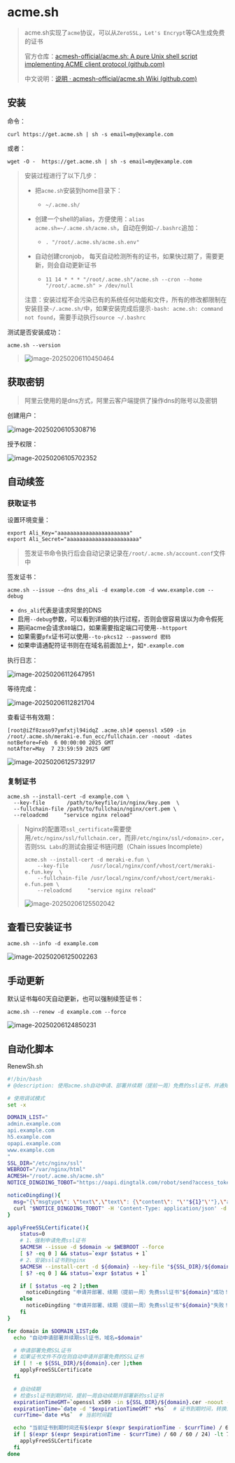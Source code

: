 # acme.sh

> acme.sh实现了`acme`协议，可以从`ZeroSSL`，`Let's Encrypt`等CA生成免费的证书
>
> 官方仓库：[acmesh-official/acme.sh: A pure Unix shell script implementing ACME client protocol (github.com)](https://github.com/acmesh-official/acme.sh)
>
> 中文说明：[说明 · acmesh-official/acme.sh Wiki (github.com)](https://github.com/acmesh-official/acme.sh/wiki/说明)

## 安装

命令：

```
curl https://get.acme.sh | sh -s email=my@example.com
```

或者：

```
wget -O -  https://get.acme.sh | sh -s email=my@example.com
```

> 安装过程进行了以下几步：
>
> - 把`acme.sh`安装到home目录下：
>
>   - ```
>     ~/.acme.sh/
>     ```
>
> - 创建一个shell的alias，方便使用：`alias acme.sh=~/.acme.sh/acme.sh`，自动在例如`~/.bashrc`追加：
>
>   - ```
>     . "/root/.acme.sh/acme.sh.env"
>     ```
>
> - 自动创建cronjob， 每天自动检测所有的证书，如果快过期了，需要更新，则会自动更新证书
>
>   - ```
>     11 14 * * * "/root/.acme.sh"/acme.sh --cron --home "/root/.acme.sh" > /dev/null
>     ```
>
> 注意：安装过程不会污染已有的系统任何功能和文件，所有的修改都限制在安装目录`~/.acme.sh/`中，如果安装完成后提示`-bash: acme.sh: command not found`，需要手动执行`source ~/.bashrc`

测试是否安装成功：

```
acme.sh --version
```

> ![image-20250206110450464](img/acme.sh/image-20250206110450464.png)

## 获取密钥

> 阿里云使用的是dns方式，阿里云客户端提供了操作dns的账号以及密钥

创建用户：

![image-20250206105308716](img/acme.sh/image-20250206105308716.png)

授予权限：

![image-20250206105702352](img/acme.sh/image-20250206105702352.png)

## 自动续签

### 获取证书

设置环境变量：

```
export Ali_Key="aaaaaaaaaaaaaaaaaaaaaaa"
export Ali_Secret="aaaaaaaaaaaaaaaaaaaaaaa"
```

> 签发证书命令执行后会自动记录记录在`/root/.acme.sh/account.conf`文件中

签发证书：

```
acme.sh --issue --dns dns_ali -d example.com -d www.example.com --debug
```

- `dns_ali`代表是请求阿里的DNS
- 启用`--debug`参数，可以看到详细的执行过程，否则会很容易误以为命令假死
- 期间acme会请求`80`端口，如果需要指定端口可使用`--httpport`
- 如果需要`pfx`证书可以使用`--to-pkcs12 --password 密码`
- 如果申请通配符证书则在在域名前面加上`*`，如`*.example.com`

执行日志：

![image-20250206112647951](img/acme.sh/image-20250206112647951.png)

等待完成：

![image-20250206112821704](img/acme.sh/image-20250206112821704.png)

查看证书有效期：

```
[root@iZf8zaso97ymfxtjl94idqZ .acme.sh]# openssl x509 -in /root/.acme.sh/meraki-e.fun_ecc/fullchain.cer -noout -dates
notBefore=Feb  6 00:00:00 2025 GMT
notAfter=May  7 23:59:59 2025 GMT
```

![image-20250206125732917](img/acme.sh/image-20250206125732917.png)

### 复制证书

```
acme.sh --install-cert -d example.com \
  --key-file       /path/to/keyfile/in/nginx/key.pem  \
  --fullchain-file /path/to/fullchain/nginx/cert.pem \
  --reloadcmd     "service nginx reload"
```

> Nginx的配置项`ssl_certificate`需要使用`/etc/nginx/ssl/fullchain.cer`，而非`/etc/nginx/ssl/<domain>.cer`，否则`SSL Labs`的测试会报证书链问题（Chain issues Incomplete）
>
> ```
> acme.sh --install-cert -d meraki-e.fun \
>     --key-file       /usr/local/nginx/conf/vhost/cert/meraki-e.fun.key  \
>     --fullchain-file /usr/local/nginx/conf/vhost/cert/meraki-e.fun.pem \
>     --reloadcmd     "service nginx reload"
> ```
>
> ![image-20250206125502042](img/acme.sh/image-20250206125502042.png)

## 查看已安装证书

```
acme.sh --info -d example.com
```

![image-20250206125002263](img/acme.sh/image-20250206125002263.png)

## 手动更新

默认证书每60天自动更新，也可以强制续签证书：

```
acme.sh --renew -d example.com --force
```

![image-20250206124850231](img/acme.sh/image-20250206124850231.png)

## 自动化脚本

RenewSh.sh

```sh
#!/bin/bash
# @description: 使用acme.sh自动申请、部署并续期（提前一周）免费的ssl证书，并通知到钉钉群告知运维工程师！

# 使用调试模式
set -x

DOMAIN_LIST="
admin.example.com
api.example.com
h5.example.com
opapi.example.com
www.example.com
"
SSL_DIR="/etc/nginx/ssl"
WEBROOT="/var/nginx/html"
ACMESH="/root/.acme.sh/acme.sh"
NOTICE_DINGDING_TOBOT="https://oapi.dingtalk.com/robot/send?access_token=xxxxxxxxxxxxxxxxxxxxxxxxxxxxxxxxxxxxxxxxxx"

noticeDingding(){
  msg="{\"msgtype\": \"text\",\"text\": {\"content\": "\'"${1}"\'"},\"at\": {\"isAtAll\": true}}"
  curl "$NOTICE_DINGDING_TOBOT" -H 'Content-Type: application/json' -d "$msg"
}

applyFreeSSLCertificate(){
    status=0
    # 1、强制申请免费ssl证书
    $ACMESH --issue -d $domain -w $WEBROOT --force
    [ $? -eq 0 ] && status=`expr $status + 1`
    # 2、安装ssl证书到nginx
    $ACMESH --install-cert -d ${domain} --key-file "${SSL_DIR}/${domain}.key" --fullchain-file "${SSL_DIR}/${domain}.cer" --reloadcmd "nginx -s reload"  # 自动部署到nginx
    [ $? -eq 0 ] && status=`expr $status + 1`

    if [ $status -eq 2 ];then
      noticeDingding "申请并部署、续期（提前一周）免费ssl证书"${domain}"成功！"
    else
      noticeDingding "申请并部署、续期（提前一周）免费ssl证书"${domain}"失败！请手动执行本脚本程序再次申请、续期以观测失败原因！"
    fi
}

for domain in $DOMAIN_LIST;do
  echo "自动申请部署并续期ssl证书，域名=$domain"

  # 申请部署免费SSL证书
  # 如果证书文件不存在则自动申请并部署免费的SSL证书
  if [ ! -e ${SSL_DIR}/${domain}.cer ];then
    applyFreeSSLCertificate
  fi

  # 自动续期
  # 检查ssl证书到期时间，提前一周自动续期并部署新的ssl证书
  expirationTimeGMT=`openssl x509 -in ${SSL_DIR}/${domain}.cer -noout -dates|grep notAfter|awk -F '=' '{print $2}'`  # 证书到期GMT时间
  expirationTime=`date -d "$expirationTimeGMT" +%s`  # 证书到期时间，转换为以秒为单位的时间戳
  currTime=`date +%s`  # 当前时间戳

  echo "当前证书到期时间还有$(expr $(expr $expirationTime - $currTime) / 60 / 60 / 24)天"
  if [ $(expr $(expr $expirationTime - $currTime) / 60 / 60 / 24) -lt 7 ];then
    applyFreeSSLCertificate
  fi
done
```

